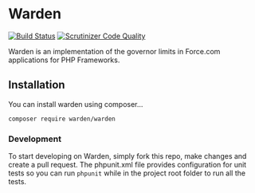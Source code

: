 Warden
======
[![Build Status](https://travis-ci.org/Bluetel-Solutions/Warden.svg?branch=master)](https://travis-ci.org/Bluetel-Solutions/Warden) [![Scrutinizer Code Quality](https://scrutinizer-ci.com/g/Bluetel-Solutions/Warden/badges/quality-score.png?b=master)](https://scrutinizer-ci.com/g/Bluetel-Solutions/Warden/?branch=master)

Warden is an implementation of the governor limits in Force.com applications for PHP Frameworks.

## Installation

You can install warden using composer...

    composer require warden/warden

### Development

To start developing on Warden, simply fork this repo, make changes and create a pull request. The phpunit.xml file provides configuration for unit tests so you can run `phpunit` while in the project root folder to run all the tests.
